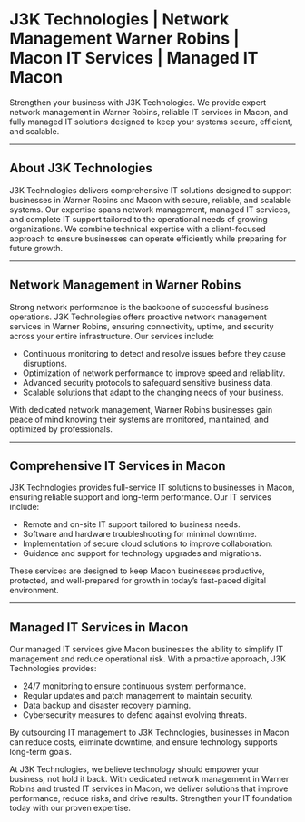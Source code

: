 # J3K Technologies | Network Management Warner Robins | Macon IT Services | Managed IT Macon  

Strengthen your business with J3K Technologies. We provide expert network management in Warner Robins, reliable IT services in Macon, and fully managed IT solutions designed to keep your systems secure, efficient, and scalable.

---

## About J3K Technologies  
J3K Technologies delivers comprehensive IT solutions designed to support businesses in Warner Robins and Macon with secure, reliable, and scalable systems. Our expertise spans network management, managed IT services, and complete IT support tailored to the operational needs of growing organizations. We combine technical expertise with a client-focused approach to ensure businesses can operate efficiently while preparing for future growth.  

---

## Network Management in Warner Robins  
Strong network performance is the backbone of successful business operations. J3K Technologies offers proactive network management services in Warner Robins, ensuring connectivity, uptime, and security across your entire infrastructure. Our services include:  

- Continuous monitoring to detect and resolve issues before they cause disruptions.  
- Optimization of network performance to improve speed and reliability.  
- Advanced security protocols to safeguard sensitive business data.  
- Scalable solutions that adapt to the changing needs of your business.  

With dedicated network management, Warner Robins businesses gain peace of mind knowing their systems are monitored, maintained, and optimized by professionals.  

---

## Comprehensive IT Services in Macon  
J3K Technologies provides full-service IT solutions to businesses in Macon, ensuring reliable support and long-term performance. Our IT services include:  

- Remote and on-site IT support tailored to business needs.  
- Software and hardware troubleshooting for minimal downtime.  
- Implementation of secure cloud solutions to improve collaboration.  
- Guidance and support for technology upgrades and migrations.  

These services are designed to keep Macon businesses productive, protected, and well-prepared for growth in today’s fast-paced digital environment.  

---

## Managed IT Services in Macon  
Our managed IT services give Macon businesses the ability to simplify IT management and reduce operational risk. With a proactive approach, J3K Technologies provides:  

- 24/7 monitoring to ensure continuous system performance.  
- Regular updates and patch management to maintain security.  
- Data backup and disaster recovery planning.  
- Cybersecurity measures to defend against evolving threats.  

By outsourcing IT management to J3K Technologies, businesses in Macon can reduce costs, eliminate downtime, and ensure technology supports long-term goals.  

At J3K Technologies, we believe technology should empower your business, not hold it back. With dedicated network management in Warner Robins and trusted IT services in Macon, we deliver solutions that improve performance, reduce risks, and drive results. Strengthen your IT foundation today with our proven expertise.
